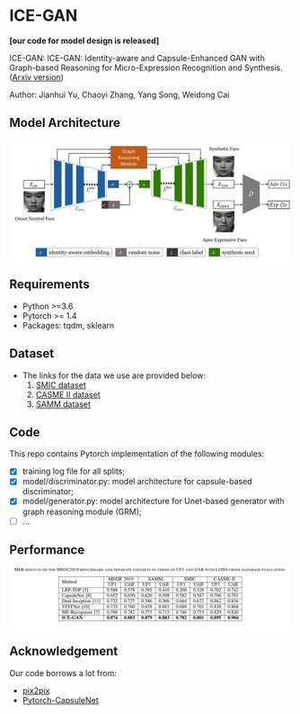 # ICE-GAN
**\[our code for model design is released]**

ICE-GAN: ICE-GAN: Identity-aware and Capsule-Enhanced GAN with Graph-based Reasoning for Micro-Expression Recognition and Synthesis. ([Arxiv version](https://arxiv.org/pdf/2005.04370.pdf))

Author: Jianhui Yu, Chaoyi Zhang, Yang Song, Weidong Cai

## Model Architecture
![model architecture](/images/model_overview.jpg)

## Requirements
* Python >=3.6
* Pytorch >= 1.4
* Packages: tqdm, sklearn

## Dataset
* The links for the data we use are provided below:
    1. [SMIC dataset](https://www.oulu.fi/cmvs/node/41319)
    2. [CASME II dataset](http://fu.psych.ac.cn/CASME/casme2-en.php)
    3. [SAMM dataset](http://www2.docm.mmu.ac.uk/STAFF/m.yap/dataset.php)

## Code
This repo contains Pytorch implementation of the following modules:
- [x] training log file for all splits;
- [x] model/discriminator.py: model architecture for capsule-based discriminator;
- [x] model/generator.py: model architecture for Unet-based generator with graph reasoning module (GRM);
- [ ] ...

## Performance
![Model performance](/images/performance.jpg)

## Acknowledgement
Our code borrows a lot from:
* [pix2pix](https://github.com/phillipi/pix2pix)
* [Pytorch-CapsuleNet](https://github.com/jindongwang/Pytorch-CapsuleNet)